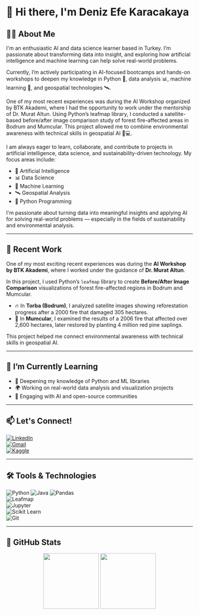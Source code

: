 # 👋 Hi there, I'm Deniz Efe Karacakaya

## 👨‍💻 About Me
I'm an enthusiastic AI and data science learner based in Turkey. I’m passionate about transforming data into insight, and exploring how artificial intelligence and machine learning can help solve real-world problems.

Currently, I’m actively participating in AI-focused bootcamps and hands-on workshops to deepen my knowledge in Python 🐍, data analysis 📊, machine learning 🤖, and geospatial technologies 🛰️.

One of my most recent experiences was during the AI Workshop organized by BTK Akademi, where I had the opportunity to work under the mentorship of Dr. Murat Altun. Using Python’s leafmap library, I conducted a satellite-based before/after image comparison study of forest fire-affected areas in Bodrum and Mumcular. This project allowed me to combine environmental awareness with technical skills in geospatial AI 🌱💻.

I am always eager to learn, collaborate, and contribute to projects in artificial intelligence, data science, and sustainability-driven technology. My focus areas include:

- 🤖 Artificial Intelligence  
- 📊 Data Science  
- 🧠 Machine Learning  
- 🛰️ Geospatial Analysis  
- 🐍 Python Programming  

I'm passionate about turning data into meaningful insights and applying AI for solving real-world problems — especially in the fields of sustainability and environmental analysis.

---

## 🧪 Recent Work

One of my most exciting recent experiences was during the **AI Workshop by BTK Akademi**, where I worked under the guidance of **Dr. Murat Altun**.  

In this project, I used Python’s `leafmap` library to create **Before/After Image Comparison** visualizations of forest fire-affected regions in Bodrum and Mumcular.  

- 🔥 In **Torba (Bodrum)**, I analyzed satellite images showing reforestation progress after a 2000 fire that damaged 305 hectares.  
- 🌲 In **Mumcular**, I examined the results of a 2006 fire that affected over 2,600 hectares, later restored by planting 4 million red pine saplings.

This project helped me connect environmental awareness with technical skills in geospatial AI.

---

## 🌱 I’m Currently Learning

- 📌 Deepening my knowledge of Python and ML libraries  
- 🌍 Working on real-world data analysis and visualization projects  
- 🤝 Engaging with AI and open-source communities

---

## 📫 Let's Connect!

[![LinkedIn](https://img.shields.io/badge/LinkedIn-Connect-blue?style=flat-square&logo=linkedin)](https://www.linkedin.com/in/deniz-efe-karacakaya-44858531b)  
[![Gmail](https://img.shields.io/badge/Gmail-Mail-red?style=flat-square&logo=gmail)](mailto:denizefekaracakaya@gmail.com)  
[![Kaggle](https://img.shields.io/badge/Kaggle-Profile-blue?style=flat-square&logo=kaggle)](https://www.kaggle.com/denizefekaracakaya)

---

## 🛠️ Tools & Technologies

![Python](https://img.shields.io/badge/-Python-3776AB?style=for-the-badge&logo=python&logoColor=white) 
![Java](https://img.shields.io/badge/-Java-007396?style=for-the-badge&logo=java&logoColor=white)
![Pandas](https://img.shields.io/badge/-Pandas-150458?style=for-the-badge&logo=pandas)  
![Leafmap](https://img.shields.io/badge/-Leafmap-4CAF50?style=for-the-badge)  
![Jupyter](https://img.shields.io/badge/-Jupyter-F37626?style=for-the-badge&logo=jupyter&logoColor=white)  
![Scikit Learn](https://img.shields.io/badge/-Scikit%20Learn-F7931E?style=for-the-badge&logo=scikit-learn&logoColor=white)  
![Git](https://img.shields.io/badge/-Git-F05032?style=for-the-badge&logo=git&logoColor=white)  



---

## 📌 GitHub Stats

<p align="center">
  <img src="https://github-readme-stats.vercel.app/api?username=denizefe&show_icons=true&theme=default" height="150"/>
  <img src="https://github-readme-stats.vercel.app/api/top-langs/?username=denizefe&layout=compact" height="150"/>
</p>
